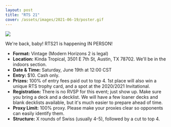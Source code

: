 ```yaml
---
layout: post
title: "RTS 21"
cover: /assets/images/2021-06-19/poster.gif
---
```


![](/assets/images/2021-06-19/poster.gif)

We're back, baby! RTS21 is happening IN PERSON!

*	**Format:** Vintage (Modern Horizons 2 is legal)
*	**Location:** Kinda Tropical, 3501 E 7th St, Austin, TX 78702. We'll be in the
  indoors section.
* **Date & Time:** Saturday, June 19th at 12:00 CST
*	**Entry:** $10. Cash only.
* **Prizes:** 100% of entry fees paid out to top 4. 1st place will also win a unique RTS
  trophy card, and a spot at the 2020/2021 Invitational.
* **Registration:** There is no RVSP for this event; just show up. Make sure you bring a
  deck and a decklist. We will have a few loaner decks and blank decklists available,
  but it's much easier to prepare ahead of time.
*	**Proxy Limit:** 100% proxy. Please make your proxies clear so opponents
  can easily identify them.
* **Structure:** X rounds of Swiss (usually 4-5), followed by a cut to top 4.


